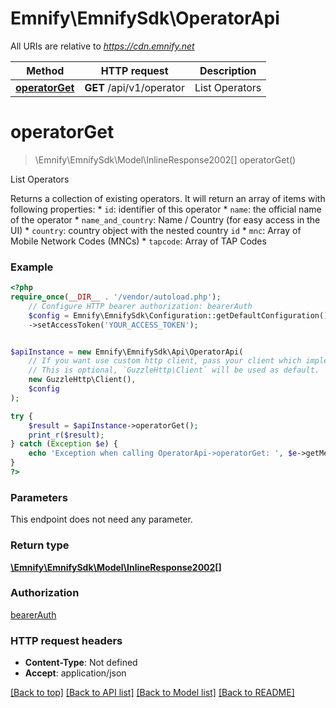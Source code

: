 # Emnify\EmnifySdk\OperatorApi

All URIs are relative to *https://cdn.emnify.net*

Method | HTTP request | Description
------------- | ------------- | -------------
[**operatorGet**](OperatorApi.md#operatorget) | **GET** /api/v1/operator | List Operators

# **operatorGet**
> \Emnify\EmnifySdk\Model\InlineResponse2002[] operatorGet()

List Operators

Returns a collection of existing operators.  It will return an array of items with following properties:  * `id`: identifier of this operator * `name`: the official name of the operator * `name_and_country`: Name / Country (for easy access in the UI) * `country`: country object with the nested country `id` * `mnc`: Array of Mobile Network Codes (MNCs) * `tapcode`: Array of TAP Codes

### Example
```php
<?php
require_once(__DIR__ . '/vendor/autoload.php');
    // Configure HTTP bearer authorization: bearerAuth
    $config = Emnify\EmnifySdk\Configuration::getDefaultConfiguration()
    ->setAccessToken('YOUR_ACCESS_TOKEN');


$apiInstance = new Emnify\EmnifySdk\Api\OperatorApi(
    // If you want use custom http client, pass your client which implements `GuzzleHttp\ClientInterface`.
    // This is optional, `GuzzleHttp\Client` will be used as default.
    new GuzzleHttp\Client(),
    $config
);

try {
    $result = $apiInstance->operatorGet();
    print_r($result);
} catch (Exception $e) {
    echo 'Exception when calling OperatorApi->operatorGet: ', $e->getMessage(), PHP_EOL;
}
?>
```

### Parameters
This endpoint does not need any parameter.

### Return type

[**\Emnify\EmnifySdk\Model\InlineResponse2002[]**](../Model/InlineResponse2002.md)

### Authorization

[bearerAuth](../../README.md#bearerAuth)

### HTTP request headers

 - **Content-Type**: Not defined
 - **Accept**: application/json

[[Back to top]](#) [[Back to API list]](../../README.md#documentation-for-api-endpoints) [[Back to Model list]](../../README.md#documentation-for-models) [[Back to README]](../../README.md)

